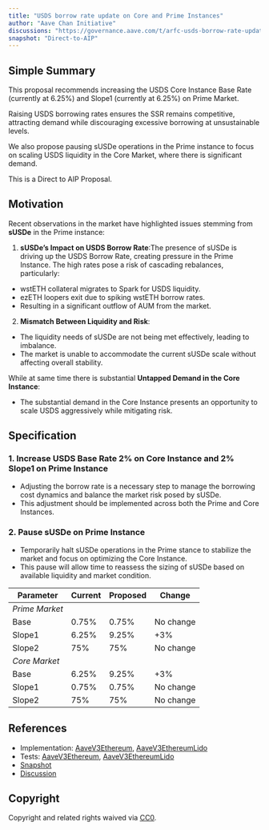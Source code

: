 ```yaml
---
title: "USDS borrow rate update on Core and Prime Instances"
author: "Aave Chan Initiative"
discussions: "https://governance.aave.com/t/arfc-usds-borrow-rate-update-on-core-and-prime-instances/19901"
snapshot: "Direct-to-AIP"
---
```


## Simple Summary

This proposal recommends increasing the USDS Core Instance Base Rate (currently at 6.25%) and Slope1 (currently at 6.25%) on Prime Market.

Raising USDS borrowing rates ensures the SSR remains competitive, attracting demand while discouraging excessive borrowing at unsustainable levels.

We also propose pausing sUSDe operations in the Prime instance to focus on scaling USDS liquidity in the Core Market, where there is significant demand.

This is a Direct to AIP Proposal.

## Motivation

Recent observations in the market have highlighted issues stemming from **sUSDe** in the Prime instance:

1. **sUSDe’s Impact on USDS Borrow Rate**:The presence of sUSDe is driving up the USDS Borrow Rate, creating pressure in the Prime Instance. The high rates pose a risk of cascading rebalances, particularly:

- wstETH collateral migrates to Spark for USDS liquidity.
- ezETH loopers exit due to spiking wstETH borrow rates.
- Resulting in a significant outflow of AUM from the market.

2. **Mismatch Between Liquidity and Risk**:

- The liquidity needs of sUSDe are not being met effectively, leading to imbalance.
- The market is unable to accommodate the current sUSDe scale without affecting overall stability.

While at same time there is substantial **Untapped Demand in the Core Instance**:

- The substantial demand in the Core Instance presents an opportunity to scale USDS aggressively while mitigating risk.

## Specification

### 1. **Increase USDS Base Rate 2% on Core Instance and 2% Slope1 on Prime Instance**

- Adjusting the borrow rate is a necessary step to manage the borrowing cost dynamics and balance the market risk posed by sUSDe.
- This adjustment should be implemented across both the Prime and Core Instances.

### 2. **Pause sUSDe on Prime Instance**

- Temporarily halt sUSDe operations in the Prime stance to stabilize the market and focus on optimizing the Core Instance.
- This pause will allow time to reassess the sizing of sUSDe based on available liquidity and market condition.

| **Parameter**  | **Current** | **Proposed** | **Change** |
| -------------- | ----------- | ------------ | ---------- |
| _Prime Market_ |             |              |            |
| Base           | 0.75%       | 0.75%        | No change  |
| Slope1         | 6.25%       | 9.25%        | +3%        |
| Slope2         | 75%         | 75%          | No change  |
| _Core Market_  |             |              |            |
| Base           | 6.25%       | 9.25%        | +3%        |
| Slope1         | 0.75%       | 0.75%        | No change  |
| Slope2         | 75%         | 75%          | No change  |

## References

- Implementation: [AaveV3Ethereum](https://github.com/bgd-labs/aave-proposals-v3/blob/main/src/20241122_Multi_USDSBorrowRateUpdateOnCoreAndPrimeInstances/AaveV3Ethereum_USDSBorrowRateUpdateOnCoreAndPrimeInstances_20241122.sol), [AaveV3EthereumLido](https://github.com/bgd-labs/aave-proposals-v3/blob/main/src/20241122_Multi_USDSBorrowRateUpdateOnCoreAndPrimeInstances/AaveV3EthereumLido_USDSBorrowRateUpdateOnCoreAndPrimeInstances_20241122.sol)
- Tests: [AaveV3Ethereum](https://github.com/bgd-labs/aave-proposals-v3/blob/main/src/20241122_Multi_USDSBorrowRateUpdateOnCoreAndPrimeInstances/AaveV3Ethereum_USDSBorrowRateUpdateOnCoreAndPrimeInstances_20241122.t.sol), [AaveV3EthereumLido](https://github.com/bgd-labs/aave-proposals-v3/blob/main/src/20241122_Multi_USDSBorrowRateUpdateOnCoreAndPrimeInstances/AaveV3EthereumLido_USDSBorrowRateUpdateOnCoreAndPrimeInstances_20241122.t.sol)
- [Snapshot](Direct-to-AIP)
- [Discussion](https://governance.aave.com/t/arfc-usds-borrow-rate-update-on-core-and-prime-instances/19901)

## Copyright

Copyright and related rights waived via [CC0](https://creativecommons.org/publicdomain/zero/1.0/).
